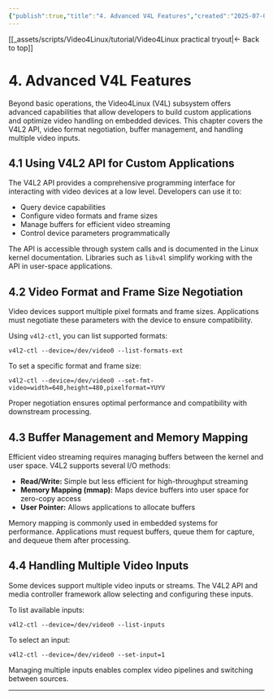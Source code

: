 ```yaml
---
{"publish":true,"title":"4. Advanced V4L Features","created":"2025-07-07","modified":"2025-07-07","cssclasses":""}
---
```



[[_assets/scripts/Video4Linux/tutorial/Video4Linux practical tryout\|<- Back to top]]

# 4. Advanced V4L Features

Beyond basic operations, the Video4Linux (V4L) subsystem offers advanced capabilities that allow developers to build custom applications and optimize video handling on embedded devices. This chapter covers the V4L2 API, video format negotiation, buffer management, and handling multiple video inputs.

## 4.1 Using V4L2 API for Custom Applications

The V4L2 API provides a comprehensive programming interface for interacting with video devices at a low level. Developers can use it to:

- Query device capabilities  
- Configure video formats and frame sizes  
- Manage buffers for efficient video streaming  
- Control device parameters programmatically  

The API is accessible through system calls and is documented in the Linux kernel documentation. Libraries such as `libv4l` simplify working with the API in user-space applications.

## 4.2 Video Format and Frame Size Negotiation

Video devices support multiple pixel formats and frame sizes. Applications must negotiate these parameters with the device to ensure compatibility.

Using `v4l2-ctl`, you can list supported formats:

```
v4l2-ctl --device=/dev/video0 --list-formats-ext
```

To set a specific format and frame size:

```
v4l2-ctl --device=/dev/video0 --set-fmt-video=width=640,height=480,pixelformat=YUYV
```

Proper negotiation ensures optimal performance and compatibility with downstream processing.

## 4.3 Buffer Management and Memory Mapping

Efficient video streaming requires managing buffers between the kernel and user space. V4L2 supports several I/O methods:

- **Read/Write:** Simple but less efficient for high-throughput streaming  
- **Memory Mapping (mmap):** Maps device buffers into user space for zero-copy access  
- **User Pointer:** Allows applications to allocate buffers  

Memory mapping is commonly used in embedded systems for performance. Applications must request buffers, queue them for capture, and dequeue them after processing.

## 4.4 Handling Multiple Video Inputs

Some devices support multiple video inputs or streams. The V4L2 API and media controller framework allow selecting and configuring these inputs.

To list available inputs:

```
v4l2-ctl --device=/dev/video0 --list-inputs
```

To select an input:

```
v4l2-ctl --device=/dev/video0 --set-input=1
```

Managing multiple inputs enables complex video pipelines and switching between sources.

---